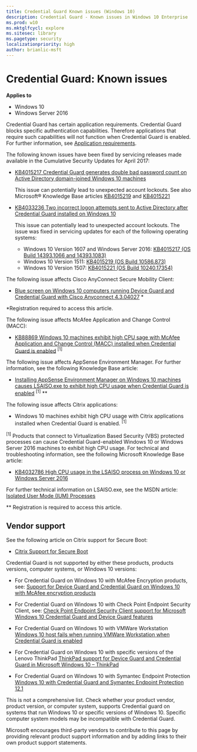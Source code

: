 ```yaml
---
title: Credential Guard Known issues (Windows 10)
description: Credential Guard - Known issues in Windows 10 Enterprise
ms.prod: w10
ms.mktglfcycl: explore
ms.sitesec: library
ms.pagetype: security
localizationpriority: high
author: brianlic-msft
---
```


#  Credential Guard: Known issues 

**Applies to**
-   Windows 10
-   Windows Server 2016
 
Credential Guard has certain application requirements. Credential Guard blocks specific authentication capabilities. Therefore applications that require such capabilities will not function when Credential Guard is enabled. For further information, see [Application requirements](https://docs.microsoft.com/windows/access-protection/credential-guard/credential-guard-requirements#application-requirements). 

The following known issues have been fixed by servicing releases made available in the Cumulative Security Updates for April 2017:

-	 [KB4015217 Credential Guard generates double bad password count on Active Directory domain-joined Windows 10 machines](https://support.microsoft.com/help/4015217/windows-10-update-kb4015217)

     This issue can potentially lead to unexpected account lockouts. See also Microsoft® Knowledge Base articles [KB4015219](https://support.microsoft.com/help/4015219/windows-10-update-kb4015219) and [KB4015221](https://support.microsoft.com/help/4015221/windows-10-update-kb4015221)


-	[KB4033236 Two incorrect logon attempts sent to Active Directory after Credential Guard installed on Windows 10](https://support.microsoft.com/help/4033236/two-incorrect-logon-attempts-sent-to-active-directory-after-credential?preview)

      This issue can potentially lead to unexpected account lockouts. The issue was fixed in servicing updates for each of the following operating systems:

    - Windows 10 Version 1607 and Windows Server 2016: 
  [KB4015217 (OS Build 14393.1066 and 14393.1083)](https://support.microsoft.com/en-us/help/4015217) 
    - Windows 10 Version 1511: [KB4015219 (OS Build 10586.873)](https://support.microsoft.com/en-us/help/4015219)
    - Windows 10 Version 1507: [KB4015221 (OS Build 10240.17354)](https://support.microsoft.com/en-us/help/4015221)






















The following issue affects Cisco AnyConnect Secure Mobility Client:

-	[Blue screen on Windows 10 computers running Device Guard and Credential Guard with Cisco Anyconnect 4.3.04027](https://quickview.cloudapps.cisco.com/quickview/bug/CSCvc66692) \*

*Registration required to access this article. 

The following issue affects McAfee Application and Change Control (MACC):
-	[KB88869 Windows 10 machines exhibit high CPU  sage with McAfee Application and Change Control (MACC) installed when Credential Guard is enabled](https://kc.mcafee.com/corporate/index?page=content&id=KB88869) <sup>[1]</sup>
   

The following issue affects AppSense Environment Manager.
  For further information, see the following Knowledge Base article:
-	[Installing AppSense Environment Manager on Windows 10 machines causes LSAISO.exe to exhibit high CPU usage when Credential Guard is enabled](http://www.appsense.com/kb/160525073917945) <sup>[1]</sup> \**

The following issue affects Citrix applications:
-	 Windows 10 machines exhibit high CPU usage with Citrix applications installed when Credential Guard is enabled. <sup>[1]</sup>

<sup>[1]</sup> Products that connect to Virtualization Based Security (VBS) protected processes can cause Credential Guard-enabled Windows 10 or Windows Server 2016 machines to exhibit high CPU usage. For technical and troubleshooting information, see the following Microsoft Knowledge Base article:

-	 [KB4032786 High CPU usage in the LSAISO process on Windows 10 or Windows Server 2016](https://support.microsoft.com/help/4032786)
    
For further technical information on LSAISO.exe, see the MSDN article: [Isolated User Mode (IUM) Processes](https://msdn.microsoft.com/library/windows/desktop/mt809132(v=vs.85).aspx)
    

  \** Registration is required to access this article.


## Vendor support

See the following article on Citrix support for Secure Boot:
-	[Citrix Support for Secure Boot](https://www.citrix.com/blogs/2016/12/08/windows-server-2016-hyper-v-secure-boot-support-now-available-in-xenapp-7-12/)

Credential Guard is not supported by either these products, products versions, computer systems, or Windows 10 versions:

-	For Credential Guard on Windows 10 with McAfee Encryption products, see:
[Support for Device Guard and Credential Guard on Windows 10 with McAfee encryption products](https://kc.mcafee.com/corporate/index?page=content&id=KB86009)

-	For Credential Guard on Windows 10 with Check Point Endpoint Security Client, see:
[Check Point Endpoint Security Client support for Microsoft Windows 10 Credential Guard and Device Guard features](https://supportcenter.checkpoint.com/supportcenter/portal?eventSubmit_doGoviewsolutiondetails=&solutionid=sk113912)

-	For Credential Guard on Windows 10 with VMWare Workstation
[Windows 10 host fails when running VMWare Workstation when Credential Guard is enabled](https://kb.vmware.com/selfservice/microsites/search.do?language=en_US&cmd=displayKC&externalId=2146361)

-	For Credential Guard on Windows 10 with specific versions of the Lenovo ThinkPad
[ThinkPad support for Device Guard and Credential Guard in Microsoft Windows 10 – ThinkPad](https://support.lenovo.com/in/en/solutions/ht503039)

-	For Credential Guard on Windows 10 with Symantec Endpoint Protection
[Windows 10 with Credential Guard and Symantec Endpoint Protection 12.1](https://www.symantec.com/connect/forums/windows-10-device-guard-credentials-guard-and-sep-121)

 This is not a comprehensive list. Check whether your product vendor, product version, or computer system, supports Credential guard on systems that run Windows 10 or specific versions of Windows 10. Specific computer system models may be incompatible with Credential Guard. 

 Microsoft encourages third-party vendors to contribute to this page by providing relevant product support information and by adding links to their own product support statements.